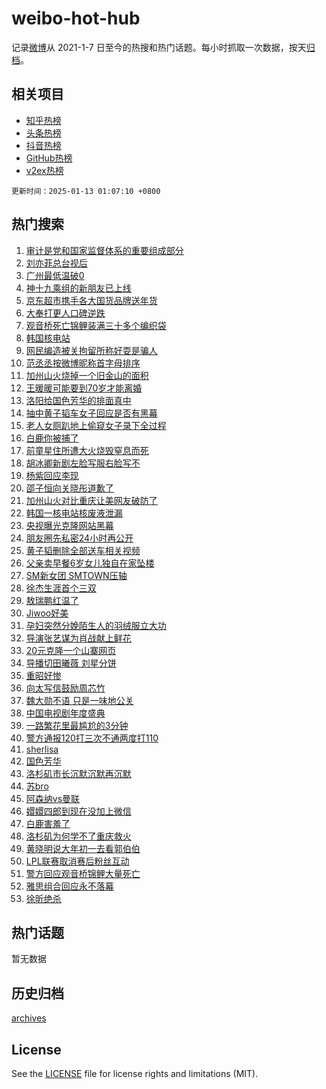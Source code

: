 # weibo-hot-hub

记录[微博](https://www.weibo.com)从 2021-1-7 日至今的热搜和热门话题。每小时抓取一次数据，按天[归档](archives)。

## 相关项目

- [知乎热榜](https://github.com/lonnyzhang423/zhihu-hot-hub)
- [头条热榜](https://github.com/lonnyzhang423/toutiao-hot-hub)
- [抖音热榜](https://github.com/lonnyzhang423/douyin-hot-hub)
- [GitHub热榜](https://github.com/lonnyzhang423/github-hot-hub)
- [v2ex热榜](https://github.com/lonnyzhang423/v2ex-hot-hub)


`更新时间：2025-01-13 01:07:10 +0800`

## 热门搜索

1. [审计是党和国家监督体系的重要组成部分](https://m.weibo.cn/search?containerid=100103type%3D1%26t%3D10%26q%3D%23%E5%AE%A1%E8%AE%A1%E6%98%AF%E5%85%9A%E5%92%8C%E5%9B%BD%E5%AE%B6%E7%9B%91%E7%9D%A3%E4%BD%93%E7%B3%BB%E7%9A%84%E9%87%8D%E8%A6%81%E7%BB%84%E6%88%90%E9%83%A8%E5%88%86%23&stream_entry_id=51&isnewpage=1&extparam=seat%3D1%26pos%3D0%26q%3D%2523%25E5%25AE%25A1%25E8%25AE%25A1%25E6%2598%25AF%25E5%2585%259A%25E5%2592%258C%25E5%259B%25BD%25E5%25AE%25B6%25E7%259B%2591%25E7%259D%25A3%25E4%25BD%2593%25E7%25B3%25BB%25E7%259A%2584%25E9%2587%258D%25E8%25A6%2581%25E7%25BB%2584%25E6%2588%2590%25E9%2583%25A8%25E5%2588%2586%2523%26stream_entry_id%3D51%26c_type%3D51%26dgr%3D0%26filter_type%3Drealtimehot%26cate%3D10103%26display_time%3D1736701629%26pre_seqid%3D1736701629420063679761)
1. [刘亦菲总台视后](https://m.weibo.cn/search?containerid=100103type%3D1%26t%3D10%26q%3D%23%E5%88%98%E4%BA%A6%E8%8F%B2%E6%80%BB%E5%8F%B0%E8%A7%86%E5%90%8E%23&stream_entry_id=31&isnewpage=1&extparam=seat%3D1%26filter_type%3Drealtimehot%26dgr%3D0%26c_type%3D31%26flag%3D2%26realpos%3D1%26pos%3D0%26band_rank%3D1%26stream_entry_id%3D31%26lcate%3D5001%26q%3D%2523%25E5%2588%2598%25E4%25BA%25A6%25E8%258F%25B2%25E6%2580%25BB%25E5%258F%25B0%25E8%25A7%2586%25E5%2590%258E%2523%26cate%3D5001%26display_time%3D1736701629%26pre_seqid%3D1736701629420063679761)
1. [广州最低温破0](https://m.weibo.cn/search?containerid=100103type%3D1%26t%3D10%26q%3D%23%E5%B9%BF%E5%B7%9E%E6%9C%80%E4%BD%8E%E6%B8%A9%E7%A0%B40%23&stream_entry_id=31&isnewpage=1&extparam=seat%3D1%26filter_type%3Drealtimehot%26dgr%3D0%26c_type%3D31%26flag%3D0%26realpos%3D2%26pos%3D1%26band_rank%3D2%26stream_entry_id%3D31%26lcate%3D5001%26q%3D%2523%25E5%25B9%25BF%25E5%25B7%259E%25E6%259C%2580%25E4%25BD%258E%25E6%25B8%25A9%25E7%25A0%25B40%2523%26cate%3D5001%26display_time%3D1736701629%26pre_seqid%3D1736701629420063679761)
1. [神十九乘组的新朋友已上线](https://m.weibo.cn/search?containerid=100103type%3D1%26t%3D10%26q%3D%23%E7%A5%9E%E5%8D%81%E4%B9%9D%E4%B9%98%E7%BB%84%E7%9A%84%E6%96%B0%E6%9C%8B%E5%8F%8B%E5%B7%B2%E4%B8%8A%E7%BA%BF%23&stream_entry_id=31&isnewpage=1&extparam=seat%3D1%26filter_type%3Drealtimehot%26dgr%3D0%26c_type%3D31%26flag%3D0%26realpos%3D3%26pos%3D2%26band_rank%3D3%26stream_entry_id%3D31%26lcate%3D5001%26q%3D%2523%25E7%25A5%259E%25E5%258D%2581%25E4%25B9%259D%25E4%25B9%2598%25E7%25BB%2584%25E7%259A%2584%25E6%2596%25B0%25E6%259C%258B%25E5%258F%258B%25E5%25B7%25B2%25E4%25B8%258A%25E7%25BA%25BF%2523%26cate%3D5001%26display_time%3D1736701629%26pre_seqid%3D1736701629420063679761)
1. [京东超市携手各大国货品牌送年货](https://m.weibo.cn/search?containerid=100103type%3D1%26t%3D10%26q%3D%23%E4%BA%AC%E4%B8%9C%E8%B6%85%E5%B8%82%E6%90%BA%E6%89%8B%E5%90%84%E5%A4%A7%E5%9B%BD%E8%B4%A7%E5%93%81%E7%89%8C%E9%80%81%E5%B9%B4%E8%B4%A7%23&stream_entry_id=31&isnewpage=1&extparam=seat%3D1%26filter_type%3Drealtimehot%26dgr%3D0%26c_type%3D31%26adid%3D272553%26cate%3D5001%26pos%3D3%26band_rank%3D4%26stream_entry_id%3D31%26q%3D%2523%25E4%25BA%25AC%25E4%25B8%259C%25E8%25B6%2585%25E5%25B8%2582%25E6%2590%25BA%25E6%2589%258B%25E5%2590%2584%25E5%25A4%25A7%25E5%259B%25BD%25E8%25B4%25A7%25E5%2593%2581%25E7%2589%258C%25E9%2580%2581%25E5%25B9%25B4%25E8%25B4%25A7%2523%26lcate%3D5001%26topic_ad%3D1%26is_ad_pos%3D1%26display_time%3D1736701629%26pre_seqid%3D1736701629420063679761)
1. [大奉打更人口碑逆跌](https://m.weibo.cn/search?containerid=100103type%3D1%26t%3D10%26q%3D%E5%A4%A7%E5%A5%89%E6%89%93%E6%9B%B4%E4%BA%BA%E5%8F%A3%E7%A2%91%E9%80%86%E8%B7%8C&stream_entry_id=31&isnewpage=1&extparam=seat%3D1%26filter_type%3Drealtimehot%26dgr%3D0%26c_type%3D31%26flag%3D2%26realpos%3D4%26pos%3D4%26band_rank%3D4%26stream_entry_id%3D31%26lcate%3D5001%26q%3D%25E5%25A4%25A7%25E5%25A5%2589%25E6%2589%2593%25E6%259B%25B4%25E4%25BA%25BA%25E5%258F%25A3%25E7%25A2%2591%25E9%2580%2586%25E8%25B7%258C%26cate%3D5001%26display_time%3D1736701629%26pre_seqid%3D1736701629420063679761)
1. [观音桥死亡锦鲤装满三十多个编织袋](https://m.weibo.cn/search?containerid=100103type%3D1%26t%3D10%26q%3D%23%E8%A7%82%E9%9F%B3%E6%A1%A5%E6%AD%BB%E4%BA%A1%E9%94%A6%E9%B2%A4%E8%A3%85%E6%BB%A1%E4%B8%89%E5%8D%81%E5%A4%9A%E4%B8%AA%E7%BC%96%E7%BB%87%E8%A2%8B%23&stream_entry_id=31&isnewpage=1&extparam=seat%3D1%26filter_type%3Drealtimehot%26dgr%3D0%26c_type%3D31%26flag%3D0%26realpos%3D5%26pos%3D5%26band_rank%3D5%26stream_entry_id%3D31%26lcate%3D5001%26q%3D%2523%25E8%25A7%2582%25E9%259F%25B3%25E6%25A1%25A5%25E6%25AD%25BB%25E4%25BA%25A1%25E9%2594%25A6%25E9%25B2%25A4%25E8%25A3%2585%25E6%25BB%25A1%25E4%25B8%2589%25E5%258D%2581%25E5%25A4%259A%25E4%25B8%25AA%25E7%25BC%2596%25E7%25BB%2587%25E8%25A2%258B%2523%26cate%3D5001%26display_time%3D1736701629%26pre_seqid%3D1736701629420063679761)
1. [韩国核电站](https://m.weibo.cn/search?containerid=100103type%3D1%26t%3D10%26q%3D%E9%9F%A9%E5%9B%BD%E6%A0%B8%E7%94%B5%E7%AB%99&stream_entry_id=31&isnewpage=1&extparam=seat%3D1%26filter_type%3Drealtimehot%26dgr%3D0%26c_type%3D31%26flag%3D2%26realpos%3D6%26pos%3D6%26band_rank%3D6%26stream_entry_id%3D31%26lcate%3D5001%26q%3D%25E9%259F%25A9%25E5%259B%25BD%25E6%25A0%25B8%25E7%2594%25B5%25E7%25AB%2599%26cate%3D5001%26display_time%3D1736701629%26pre_seqid%3D1736701629420063679761)
1. [网民编造被关拘留所称好耍是骗人](https://m.weibo.cn/search?containerid=100103type%3D1%26t%3D10%26q%3D%23%E7%BD%91%E6%B0%91%E7%BC%96%E9%80%A0%E8%A2%AB%E5%85%B3%E6%8B%98%E7%95%99%E6%89%80%E7%A7%B0%E5%A5%BD%E8%80%8D%E6%98%AF%E9%AA%97%E4%BA%BA%23&stream_entry_id=31&isnewpage=1&extparam=seat%3D1%26filter_type%3Drealtimehot%26dgr%3D0%26c_type%3D31%26adid%3D272420%26cate%3D5001%26pos%3D7%26band_rank%3D7%26stream_entry_id%3D31%26is_ad_pos%3D1%26q%3D%2523%25E7%25BD%2591%25E6%25B0%2591%25E7%25BC%2596%25E9%2580%25A0%25E8%25A2%25AB%25E5%2585%25B3%25E6%258B%2598%25E7%2595%2599%25E6%2589%2580%25E7%25A7%25B0%25E5%25A5%25BD%25E8%2580%258D%25E6%2598%25AF%25E9%25AA%2597%25E4%25BA%25BA%2523%26lcate%3D5001%26display_time%3D1736701629%26pre_seqid%3D1736701629420063679761)
1. [范丞丞按微博昵称首字母排序](https://m.weibo.cn/search?containerid=100103type%3D1%26t%3D10%26q%3D%23%E8%8C%83%E4%B8%9E%E4%B8%9E%E6%8C%89%E5%BE%AE%E5%8D%9A%E6%98%B5%E7%A7%B0%E9%A6%96%E5%AD%97%E6%AF%8D%E6%8E%92%E5%BA%8F%23&stream_entry_id=31&isnewpage=1&extparam=seat%3D1%26filter_type%3Drealtimehot%26dgr%3D0%26c_type%3D31%26flag%3D2%26realpos%3D7%26pos%3D8%26band_rank%3D7%26stream_entry_id%3D31%26lcate%3D5001%26q%3D%2523%25E8%258C%2583%25E4%25B8%259E%25E4%25B8%259E%25E6%258C%2589%25E5%25BE%25AE%25E5%258D%259A%25E6%2598%25B5%25E7%25A7%25B0%25E9%25A6%2596%25E5%25AD%2597%25E6%25AF%258D%25E6%258E%2592%25E5%25BA%258F%2523%26cate%3D5001%26display_time%3D1736701629%26pre_seqid%3D1736701629420063679761)
1. [加州山火烧掉一个旧金山的面积](https://m.weibo.cn/search?containerid=100103type%3D1%26t%3D10%26q%3D%23%E5%8A%A0%E5%B7%9E%E5%B1%B1%E7%81%AB%E7%83%A7%E6%8E%89%E4%B8%80%E4%B8%AA%E6%97%A7%E9%87%91%E5%B1%B1%E7%9A%84%E9%9D%A2%E7%A7%AF%23&stream_entry_id=31&isnewpage=1&extparam=seat%3D1%26filter_type%3Drealtimehot%26dgr%3D0%26c_type%3D31%26flag%3D0%26realpos%3D8%26pos%3D9%26band_rank%3D8%26stream_entry_id%3D31%26lcate%3D5001%26q%3D%2523%25E5%258A%25A0%25E5%25B7%259E%25E5%25B1%25B1%25E7%2581%25AB%25E7%2583%25A7%25E6%258E%2589%25E4%25B8%2580%25E4%25B8%25AA%25E6%2597%25A7%25E9%2587%2591%25E5%25B1%25B1%25E7%259A%2584%25E9%259D%25A2%25E7%25A7%25AF%2523%26cate%3D5001%26display_time%3D1736701629%26pre_seqid%3D1736701629420063679761)
1. [王暖暖可能要到70岁才能离婚](https://m.weibo.cn/search?containerid=100103type%3D1%26t%3D10%26q%3D%23%E7%8E%8B%E6%9A%96%E6%9A%96%E5%8F%AF%E8%83%BD%E8%A6%81%E5%88%B070%E5%B2%81%E6%89%8D%E8%83%BD%E7%A6%BB%E5%A9%9A%23&stream_entry_id=31&isnewpage=1&extparam=seat%3D1%26filter_type%3Drealtimehot%26dgr%3D0%26c_type%3D31%26flag%3D0%26realpos%3D9%26pos%3D10%26band_rank%3D9%26stream_entry_id%3D31%26lcate%3D5001%26q%3D%2523%25E7%258E%258B%25E6%259A%2596%25E6%259A%2596%25E5%258F%25AF%25E8%2583%25BD%25E8%25A6%2581%25E5%2588%25B070%25E5%25B2%2581%25E6%2589%258D%25E8%2583%25BD%25E7%25A6%25BB%25E5%25A9%259A%2523%26cate%3D5001%26display_time%3D1736701629%26pre_seqid%3D1736701629420063679761)
1. [洛阳给国色芳华的排面真中](https://m.weibo.cn/search?containerid=100103type%3D1%26t%3D10%26q%3D%23%E6%B4%9B%E9%98%B3%E7%BB%99%E5%9B%BD%E8%89%B2%E8%8A%B3%E5%8D%8E%E7%9A%84%E6%8E%92%E9%9D%A2%E7%9C%9F%E4%B8%AD%23&stream_entry_id=31&isnewpage=1&extparam=seat%3D1%26filter_type%3Drealtimehot%26dgr%3D0%26c_type%3D31%26flag%3D1%26realpos%3D10%26pos%3D11%26band_rank%3D10%26stream_entry_id%3D31%26lcate%3D5001%26q%3D%2523%25E6%25B4%259B%25E9%2598%25B3%25E7%25BB%2599%25E5%259B%25BD%25E8%2589%25B2%25E8%258A%25B3%25E5%258D%258E%25E7%259A%2584%25E6%258E%2592%25E9%259D%25A2%25E7%259C%259F%25E4%25B8%25AD%2523%26cate%3D5001%26display_time%3D1736701629%26pre_seqid%3D1736701629420063679761)
1. [抽中黄子韬车女子回应是否有黑幕](https://m.weibo.cn/search?containerid=100103type%3D1%26t%3D10%26q%3D%23%E6%8A%BD%E4%B8%AD%E9%BB%84%E5%AD%90%E9%9F%AC%E8%BD%A6%E5%A5%B3%E5%AD%90%E5%9B%9E%E5%BA%94%E6%98%AF%E5%90%A6%E6%9C%89%E9%BB%91%E5%B9%95%23&stream_entry_id=31&isnewpage=1&extparam=seat%3D1%26filter_type%3Drealtimehot%26dgr%3D0%26c_type%3D31%26flag%3D2%26realpos%3D11%26pos%3D12%26band_rank%3D11%26stream_entry_id%3D31%26lcate%3D5001%26q%3D%2523%25E6%258A%25BD%25E4%25B8%25AD%25E9%25BB%2584%25E5%25AD%2590%25E9%259F%25AC%25E8%25BD%25A6%25E5%25A5%25B3%25E5%25AD%2590%25E5%259B%259E%25E5%25BA%2594%25E6%2598%25AF%25E5%2590%25A6%25E6%259C%2589%25E9%25BB%2591%25E5%25B9%2595%2523%26cate%3D5001%26display_time%3D1736701629%26pre_seqid%3D1736701629420063679761)
1. [老人女厕趴地上偷窥女子录下全过程](https://m.weibo.cn/search?containerid=100103type%3D1%26t%3D10%26q%3D%23%E8%80%81%E4%BA%BA%E5%A5%B3%E5%8E%95%E8%B6%B4%E5%9C%B0%E4%B8%8A%E5%81%B7%E7%AA%A5%E5%A5%B3%E5%AD%90%E5%BD%95%E4%B8%8B%E5%85%A8%E8%BF%87%E7%A8%8B%23&stream_entry_id=31&isnewpage=1&extparam=seat%3D1%26filter_type%3Drealtimehot%26dgr%3D0%26c_type%3D31%26flag%3D0%26realpos%3D12%26pos%3D13%26band_rank%3D12%26stream_entry_id%3D31%26lcate%3D5001%26q%3D%2523%25E8%2580%2581%25E4%25BA%25BA%25E5%25A5%25B3%25E5%258E%2595%25E8%25B6%25B4%25E5%259C%25B0%25E4%25B8%258A%25E5%2581%25B7%25E7%25AA%25A5%25E5%25A5%25B3%25E5%25AD%2590%25E5%25BD%2595%25E4%25B8%258B%25E5%2585%25A8%25E8%25BF%2587%25E7%25A8%258B%2523%26cate%3D5001%26display_time%3D1736701629%26pre_seqid%3D1736701629420063679761)
1. [白鹿你被捕了](https://m.weibo.cn/search?containerid=100103type%3D1%26t%3D10%26q%3D%23%E7%99%BD%E9%B9%BF%E4%BD%A0%E8%A2%AB%E6%8D%95%E4%BA%86%23&stream_entry_id=31&isnewpage=1&extparam=seat%3D1%26filter_type%3Drealtimehot%26dgr%3D0%26c_type%3D31%26flag%3D1%26realpos%3D13%26pos%3D14%26band_rank%3D13%26stream_entry_id%3D31%26lcate%3D5001%26q%3D%2523%25E7%2599%25BD%25E9%25B9%25BF%25E4%25BD%25A0%25E8%25A2%25AB%25E6%258D%2595%25E4%25BA%2586%2523%26cate%3D5001%26display_time%3D1736701629%26pre_seqid%3D1736701629420063679761)
1. [前童星住所遭大火烧毁窒息而死](https://m.weibo.cn/search?containerid=100103type%3D1%26t%3D10%26q%3D%23%E5%89%8D%E7%AB%A5%E6%98%9F%E4%BD%8F%E6%89%80%E9%81%AD%E5%A4%A7%E7%81%AB%E7%83%A7%E6%AF%81%E7%AA%92%E6%81%AF%E8%80%8C%E6%AD%BB%23&stream_entry_id=31&isnewpage=1&extparam=seat%3D1%26filter_type%3Drealtimehot%26dgr%3D0%26c_type%3D31%26flag%3D0%26realpos%3D14%26pos%3D15%26band_rank%3D14%26stream_entry_id%3D31%26lcate%3D5001%26q%3D%2523%25E5%2589%258D%25E7%25AB%25A5%25E6%2598%259F%25E4%25BD%258F%25E6%2589%2580%25E9%2581%25AD%25E5%25A4%25A7%25E7%2581%25AB%25E7%2583%25A7%25E6%25AF%2581%25E7%25AA%2592%25E6%2581%25AF%25E8%2580%258C%25E6%25AD%25BB%2523%26cate%3D5001%26display_time%3D1736701629%26pre_seqid%3D1736701629420063679761)
1. [胡冰卿新剧左脸写服右脸写不](https://m.weibo.cn/search?containerid=100103type%3D1%26t%3D10%26q%3D%E8%83%A1%E5%86%B0%E5%8D%BF%E6%96%B0%E5%89%A7%E5%B7%A6%E8%84%B8%E5%86%99%E6%9C%8D%E5%8F%B3%E8%84%B8%E5%86%99%E4%B8%8D&stream_entry_id=31&isnewpage=1&extparam=seat%3D1%26filter_type%3Drealtimehot%26dgr%3D0%26c_type%3D31%26flag%3D1%26realpos%3D15%26pos%3D16%26band_rank%3D15%26stream_entry_id%3D31%26lcate%3D5001%26q%3D%25E8%2583%25A1%25E5%2586%25B0%25E5%258D%25BF%25E6%2596%25B0%25E5%2589%25A7%25E5%25B7%25A6%25E8%2584%25B8%25E5%2586%2599%25E6%259C%258D%25E5%258F%25B3%25E8%2584%25B8%25E5%2586%2599%25E4%25B8%258D%26cate%3D5001%26display_time%3D1736701629%26pre_seqid%3D1736701629420063679761)
1. [杨紫回应李现](https://m.weibo.cn/search?containerid=100103type%3D1%26t%3D10%26q%3D%23%E6%9D%A8%E7%B4%AB%E5%9B%9E%E5%BA%94%E6%9D%8E%E7%8E%B0%23&stream_entry_id=31&isnewpage=1&extparam=seat%3D1%26filter_type%3Drealtimehot%26dgr%3D0%26c_type%3D31%26flag%3D0%26realpos%3D16%26pos%3D17%26band_rank%3D16%26stream_entry_id%3D31%26lcate%3D5001%26q%3D%2523%25E6%259D%25A8%25E7%25B4%25AB%25E5%259B%259E%25E5%25BA%2594%25E6%259D%258E%25E7%258E%25B0%2523%26cate%3D5001%26display_time%3D1736701629%26pre_seqid%3D1736701629420063679761)
1. [邵子恒向关晓彤道歉了](https://m.weibo.cn/search?containerid=100103type%3D1%26t%3D10%26q%3D%23%E9%82%B5%E5%AD%90%E6%81%92%E5%90%91%E5%85%B3%E6%99%93%E5%BD%A4%E9%81%93%E6%AD%89%E4%BA%86%23&stream_entry_id=31&isnewpage=1&extparam=seat%3D1%26filter_type%3Drealtimehot%26dgr%3D0%26c_type%3D31%26flag%3D2%26realpos%3D17%26pos%3D18%26band_rank%3D17%26stream_entry_id%3D31%26lcate%3D5001%26q%3D%2523%25E9%2582%25B5%25E5%25AD%2590%25E6%2581%2592%25E5%2590%2591%25E5%2585%25B3%25E6%2599%2593%25E5%25BD%25A4%25E9%2581%2593%25E6%25AD%2589%25E4%25BA%2586%2523%26cate%3D5001%26display_time%3D1736701629%26pre_seqid%3D1736701629420063679761)
1. [加州山火对比重庆让美网友破防了](https://m.weibo.cn/search?containerid=100103type%3D1%26t%3D10%26q%3D%23%E5%8A%A0%E5%B7%9E%E5%B1%B1%E7%81%AB%E5%AF%B9%E6%AF%94%E9%87%8D%E5%BA%86%E8%AE%A9%E7%BE%8E%E7%BD%91%E5%8F%8B%E7%A0%B4%E9%98%B2%E4%BA%86%23&stream_entry_id=31&isnewpage=1&extparam=seat%3D1%26filter_type%3Drealtimehot%26dgr%3D0%26c_type%3D31%26flag%3D0%26realpos%3D18%26pos%3D19%26band_rank%3D18%26stream_entry_id%3D31%26lcate%3D5001%26q%3D%2523%25E5%258A%25A0%25E5%25B7%259E%25E5%25B1%25B1%25E7%2581%25AB%25E5%25AF%25B9%25E6%25AF%2594%25E9%2587%258D%25E5%25BA%2586%25E8%25AE%25A9%25E7%25BE%258E%25E7%25BD%2591%25E5%258F%258B%25E7%25A0%25B4%25E9%2598%25B2%25E4%25BA%2586%2523%26cate%3D5001%26display_time%3D1736701629%26pre_seqid%3D1736701629420063679761)
1. [韩国一核电站核废液泄漏](https://m.weibo.cn/search?containerid=100103type%3D1%26t%3D10%26q%3D%23%E9%9F%A9%E5%9B%BD%E4%B8%80%E6%A0%B8%E7%94%B5%E7%AB%99%E6%A0%B8%E5%BA%9F%E6%B6%B2%E6%B3%84%E6%BC%8F%23&stream_entry_id=31&isnewpage=1&extparam=seat%3D1%26filter_type%3Drealtimehot%26dgr%3D0%26c_type%3D31%26flag%3D0%26realpos%3D19%26pos%3D20%26band_rank%3D19%26stream_entry_id%3D31%26lcate%3D5001%26q%3D%2523%25E9%259F%25A9%25E5%259B%25BD%25E4%25B8%2580%25E6%25A0%25B8%25E7%2594%25B5%25E7%25AB%2599%25E6%25A0%25B8%25E5%25BA%259F%25E6%25B6%25B2%25E6%25B3%2584%25E6%25BC%258F%2523%26cate%3D5001%26display_time%3D1736701629%26pre_seqid%3D1736701629420063679761)
1. [央视曝光克隆网站黑幕](https://m.weibo.cn/search?containerid=100103type%3D1%26t%3D10%26q%3D%23%E5%A4%AE%E8%A7%86%E6%9B%9D%E5%85%89%E5%85%8B%E9%9A%86%E7%BD%91%E7%AB%99%E9%BB%91%E5%B9%95%23&stream_entry_id=31&isnewpage=1&extparam=seat%3D1%26filter_type%3Drealtimehot%26dgr%3D0%26c_type%3D31%26flag%3D0%26realpos%3D20%26pos%3D21%26band_rank%3D20%26stream_entry_id%3D31%26lcate%3D5001%26q%3D%2523%25E5%25A4%25AE%25E8%25A7%2586%25E6%259B%259D%25E5%2585%2589%25E5%2585%258B%25E9%259A%2586%25E7%25BD%2591%25E7%25AB%2599%25E9%25BB%2591%25E5%25B9%2595%2523%26cate%3D5001%26display_time%3D1736701629%26pre_seqid%3D1736701629420063679761)
1. [朋友圈先私密24小时再公开](https://m.weibo.cn/search?containerid=100103type%3D1%26t%3D10%26q%3D%23%E6%9C%8B%E5%8F%8B%E5%9C%88%E5%85%88%E7%A7%81%E5%AF%8624%E5%B0%8F%E6%97%B6%E5%86%8D%E5%85%AC%E5%BC%80%23&stream_entry_id=31&isnewpage=1&extparam=seat%3D1%26filter_type%3Drealtimehot%26dgr%3D0%26c_type%3D31%26flag%3D0%26realpos%3D21%26pos%3D22%26band_rank%3D21%26stream_entry_id%3D31%26lcate%3D5001%26q%3D%2523%25E6%259C%258B%25E5%258F%258B%25E5%259C%2588%25E5%2585%2588%25E7%25A7%2581%25E5%25AF%258624%25E5%25B0%258F%25E6%2597%25B6%25E5%2586%258D%25E5%2585%25AC%25E5%25BC%2580%2523%26cate%3D5001%26display_time%3D1736701629%26pre_seqid%3D1736701629420063679761)
1. [黄子韬删除全部送车相关视频](https://m.weibo.cn/search?containerid=100103type%3D1%26t%3D10%26q%3D%23%E9%BB%84%E5%AD%90%E9%9F%AC%E5%88%A0%E9%99%A4%E5%85%A8%E9%83%A8%E9%80%81%E8%BD%A6%E7%9B%B8%E5%85%B3%E8%A7%86%E9%A2%91%23&stream_entry_id=31&isnewpage=1&extparam=seat%3D1%26filter_type%3Drealtimehot%26dgr%3D0%26c_type%3D31%26flag%3D0%26realpos%3D22%26pos%3D23%26band_rank%3D22%26stream_entry_id%3D31%26lcate%3D5001%26q%3D%2523%25E9%25BB%2584%25E5%25AD%2590%25E9%259F%25AC%25E5%2588%25A0%25E9%2599%25A4%25E5%2585%25A8%25E9%2583%25A8%25E9%2580%2581%25E8%25BD%25A6%25E7%259B%25B8%25E5%2585%25B3%25E8%25A7%2586%25E9%25A2%2591%2523%26cate%3D5001%26display_time%3D1736701629%26pre_seqid%3D1736701629420063679761)
1. [父亲卖早餐6岁女儿独自在家坠楼](https://m.weibo.cn/search?containerid=100103type%3D1%26t%3D10%26q%3D%23%E7%88%B6%E4%BA%B2%E5%8D%96%E6%97%A9%E9%A4%906%E5%B2%81%E5%A5%B3%E5%84%BF%E7%8B%AC%E8%87%AA%E5%9C%A8%E5%AE%B6%E5%9D%A0%E6%A5%BC%23&stream_entry_id=31&isnewpage=1&extparam=seat%3D1%26filter_type%3Drealtimehot%26dgr%3D0%26c_type%3D31%26flag%3D0%26realpos%3D23%26pos%3D24%26band_rank%3D23%26stream_entry_id%3D31%26lcate%3D5001%26q%3D%2523%25E7%2588%25B6%25E4%25BA%25B2%25E5%258D%2596%25E6%2597%25A9%25E9%25A4%25906%25E5%25B2%2581%25E5%25A5%25B3%25E5%2584%25BF%25E7%258B%25AC%25E8%2587%25AA%25E5%259C%25A8%25E5%25AE%25B6%25E5%259D%25A0%25E6%25A5%25BC%2523%26cate%3D5001%26display_time%3D1736701629%26pre_seqid%3D1736701629420063679761)
1. [SM新女团 SMTOWN压轴](https://m.weibo.cn/search?containerid=100103type%3D1%26t%3D10%26q%3DSM%E6%96%B0%E5%A5%B3%E5%9B%A2+SMTOWN%E5%8E%8B%E8%BD%B4&stream_entry_id=31&isnewpage=1&extparam=seat%3D1%26filter_type%3Drealtimehot%26dgr%3D0%26c_type%3D31%26flag%3D0%26realpos%3D24%26pos%3D25%26band_rank%3D24%26stream_entry_id%3D31%26lcate%3D5001%26q%3DSM%25E6%2596%25B0%25E5%25A5%25B3%25E5%259B%25A2%2520SMTOWN%25E5%258E%258B%25E8%25BD%25B4%26cate%3D5001%26display_time%3D1736701629%26pre_seqid%3D1736701629420063679761)
1. [徐杰生涯首个三双](https://m.weibo.cn/search?containerid=100103type%3D1%26t%3D10%26q%3D%E5%BE%90%E6%9D%B0%E7%94%9F%E6%B6%AF%E9%A6%96%E4%B8%AA%E4%B8%89%E5%8F%8C&stream_entry_id=31&isnewpage=1&extparam=seat%3D1%26filter_type%3Drealtimehot%26dgr%3D0%26c_type%3D31%26flag%3D1%26realpos%3D25%26pos%3D26%26band_rank%3D25%26stream_entry_id%3D31%26lcate%3D5001%26q%3D%25E5%25BE%2590%25E6%259D%25B0%25E7%2594%259F%25E6%25B6%25AF%25E9%25A6%2596%25E4%25B8%25AA%25E4%25B8%2589%25E5%258F%258C%26cate%3D5001%26display_time%3D1736701629%26pre_seqid%3D1736701629420063679761)
1. [敖瑞鹏红温了](https://m.weibo.cn/search?containerid=100103type%3D1%26t%3D10%26q%3D%E6%95%96%E7%91%9E%E9%B9%8F%E7%BA%A2%E6%B8%A9%E4%BA%86&stream_entry_id=31&isnewpage=1&extparam=seat%3D1%26filter_type%3Drealtimehot%26dgr%3D0%26c_type%3D31%26flag%3D0%26realpos%3D26%26pos%3D27%26band_rank%3D26%26stream_entry_id%3D31%26lcate%3D5001%26q%3D%25E6%2595%2596%25E7%2591%259E%25E9%25B9%258F%25E7%25BA%25A2%25E6%25B8%25A9%25E4%25BA%2586%26cate%3D5001%26display_time%3D1736701629%26pre_seqid%3D1736701629420063679761)
1. [Jiwoo好美](https://m.weibo.cn/search?containerid=100103type%3D1%26t%3D10%26q%3D%23Jiwoo%E5%A5%BD%E7%BE%8E%23&stream_entry_id=31&isnewpage=1&extparam=seat%3D1%26filter_type%3Drealtimehot%26dgr%3D0%26c_type%3D31%26flag%3D0%26realpos%3D27%26pos%3D28%26band_rank%3D27%26stream_entry_id%3D31%26lcate%3D5001%26q%3D%2523Jiwoo%25E5%25A5%25BD%25E7%25BE%258E%2523%26cate%3D5001%26display_time%3D1736701629%26pre_seqid%3D1736701629420063679761)
1. [孕妇突然分娩陌生人的羽绒服立大功](https://m.weibo.cn/search?containerid=100103type%3D1%26t%3D10%26q%3D%23%E5%AD%95%E5%A6%87%E7%AA%81%E7%84%B6%E5%88%86%E5%A8%A9%E9%99%8C%E7%94%9F%E4%BA%BA%E7%9A%84%E7%BE%BD%E7%BB%92%E6%9C%8D%E7%AB%8B%E5%A4%A7%E5%8A%9F%23&stream_entry_id=31&isnewpage=1&extparam=seat%3D1%26filter_type%3Drealtimehot%26dgr%3D0%26c_type%3D31%26flag%3D32768%26realpos%3D28%26pos%3D29%26band_rank%3D28%26stream_entry_id%3D31%26lcate%3D5001%26q%3D%2523%25E5%25AD%2595%25E5%25A6%2587%25E7%25AA%2581%25E7%2584%25B6%25E5%2588%2586%25E5%25A8%25A9%25E9%2599%258C%25E7%2594%259F%25E4%25BA%25BA%25E7%259A%2584%25E7%25BE%25BD%25E7%25BB%2592%25E6%259C%258D%25E7%25AB%258B%25E5%25A4%25A7%25E5%258A%259F%2523%26cate%3D5001%26display_time%3D1736701629%26pre_seqid%3D1736701629420063679761)
1. [导演张艺谋为肖战献上鲜花](https://m.weibo.cn/search?containerid=100103type%3D1%26t%3D10%26q%3D%E5%AF%BC%E6%BC%94%E5%BC%A0%E8%89%BA%E8%B0%8B%E4%B8%BA%E8%82%96%E6%88%98%E7%8C%AE%E4%B8%8A%E9%B2%9C%E8%8A%B1&stream_entry_id=31&isnewpage=1&extparam=seat%3D1%26filter_type%3Drealtimehot%26dgr%3D0%26c_type%3D31%26flag%3D0%26realpos%3D29%26pos%3D30%26band_rank%3D29%26stream_entry_id%3D31%26lcate%3D5001%26q%3D%25E5%25AF%25BC%25E6%25BC%2594%25E5%25BC%25A0%25E8%2589%25BA%25E8%25B0%258B%25E4%25B8%25BA%25E8%2582%2596%25E6%2588%2598%25E7%258C%25AE%25E4%25B8%258A%25E9%25B2%259C%25E8%258A%25B1%26cate%3D5001%26display_time%3D1736701629%26pre_seqid%3D1736701629420063679761)
1. [20元克隆一个山寨网页](https://m.weibo.cn/search?containerid=100103type%3D1%26t%3D10%26q%3D%2320%E5%85%83%E5%85%8B%E9%9A%86%E4%B8%80%E4%B8%AA%E5%B1%B1%E5%AF%A8%E7%BD%91%E9%A1%B5%23&stream_entry_id=31&isnewpage=1&extparam=seat%3D1%26filter_type%3Drealtimehot%26dgr%3D0%26c_type%3D31%26flag%3D1%26realpos%3D30%26pos%3D31%26band_rank%3D30%26stream_entry_id%3D31%26lcate%3D5001%26q%3D%252320%25E5%2585%2583%25E5%2585%258B%25E9%259A%2586%25E4%25B8%2580%25E4%25B8%25AA%25E5%25B1%25B1%25E5%25AF%25A8%25E7%25BD%2591%25E9%25A1%25B5%2523%26cate%3D5001%26display_time%3D1736701629%26pre_seqid%3D1736701629420063679761)
1. [导播切田曦薇 刘星分饼](https://m.weibo.cn/search?containerid=100103type%3D1%26t%3D10%26q%3D%E5%AF%BC%E6%92%AD%E5%88%87%E7%94%B0%E6%9B%A6%E8%96%87+%E5%88%98%E6%98%9F%E5%88%86%E9%A5%BC&stream_entry_id=31&isnewpage=1&extparam=seat%3D1%26filter_type%3Drealtimehot%26dgr%3D0%26c_type%3D31%26flag%3D0%26realpos%3D31%26pos%3D32%26band_rank%3D31%26stream_entry_id%3D31%26lcate%3D5001%26q%3D%25E5%25AF%25BC%25E6%2592%25AD%25E5%2588%2587%25E7%2594%25B0%25E6%259B%25A6%25E8%2596%2587%2520%25E5%2588%2598%25E6%2598%259F%25E5%2588%2586%25E9%25A5%25BC%26cate%3D5001%26display_time%3D1736701629%26pre_seqid%3D1736701629420063679761)
1. [重昭好惨](https://m.weibo.cn/search?containerid=100103type%3D1%26t%3D10%26q%3D%23%E9%87%8D%E6%98%AD%E5%A5%BD%E6%83%A8%23&stream_entry_id=31&isnewpage=1&extparam=seat%3D1%26filter_type%3Drealtimehot%26dgr%3D0%26c_type%3D31%26flag%3D1%26realpos%3D32%26pos%3D33%26band_rank%3D32%26stream_entry_id%3D31%26lcate%3D5001%26q%3D%2523%25E9%2587%258D%25E6%2598%25AD%25E5%25A5%25BD%25E6%2583%25A8%2523%26cate%3D5001%26display_time%3D1736701629%26pre_seqid%3D1736701629420063679761)
1. [向太写信鼓励周芯竹](https://m.weibo.cn/search?containerid=100103type%3D1%26t%3D10%26q%3D%E5%90%91%E5%A4%AA%E5%86%99%E4%BF%A1%E9%BC%93%E5%8A%B1%E5%91%A8%E8%8A%AF%E7%AB%B9&stream_entry_id=31&isnewpage=1&extparam=seat%3D1%26filter_type%3Drealtimehot%26dgr%3D0%26c_type%3D31%26flag%3D0%26realpos%3D33%26pos%3D34%26band_rank%3D33%26stream_entry_id%3D31%26lcate%3D5001%26q%3D%25E5%2590%2591%25E5%25A4%25AA%25E5%2586%2599%25E4%25BF%25A1%25E9%25BC%2593%25E5%258A%25B1%25E5%2591%25A8%25E8%258A%25AF%25E7%25AB%25B9%26cate%3D5001%26display_time%3D1736701629%26pre_seqid%3D1736701629420063679761)
1. [魏大勋不语 只是一味地公关](https://m.weibo.cn/search?containerid=100103type%3D1%26t%3D10%26q%3D%E9%AD%8F%E5%A4%A7%E5%8B%8B%E4%B8%8D%E8%AF%AD+%E5%8F%AA%E6%98%AF%E4%B8%80%E5%91%B3%E5%9C%B0%E5%85%AC%E5%85%B3&stream_entry_id=31&isnewpage=1&extparam=seat%3D1%26filter_type%3Drealtimehot%26dgr%3D0%26c_type%3D31%26flag%3D0%26realpos%3D34%26pos%3D35%26band_rank%3D34%26stream_entry_id%3D31%26lcate%3D5001%26q%3D%25E9%25AD%258F%25E5%25A4%25A7%25E5%258B%258B%25E4%25B8%258D%25E8%25AF%25AD%2520%25E5%258F%25AA%25E6%2598%25AF%25E4%25B8%2580%25E5%2591%25B3%25E5%259C%25B0%25E5%2585%25AC%25E5%2585%25B3%26cate%3D5001%26display_time%3D1736701629%26pre_seqid%3D1736701629420063679761)
1. [中国电视剧年度盛典](https://m.weibo.cn/search?containerid=100103type%3D1%26t%3D10%26q%3D%23%E4%B8%AD%E5%9B%BD%E7%94%B5%E8%A7%86%E5%89%A7%E5%B9%B4%E5%BA%A6%E7%9B%9B%E5%85%B8%23&stream_entry_id=31&isnewpage=1&extparam=seat%3D1%26filter_type%3Drealtimehot%26dgr%3D0%26c_type%3D31%26flag%3D0%26realpos%3D35%26pos%3D36%26band_rank%3D35%26stream_entry_id%3D31%26lcate%3D5001%26q%3D%2523%25E4%25B8%25AD%25E5%259B%25BD%25E7%2594%25B5%25E8%25A7%2586%25E5%2589%25A7%25E5%25B9%25B4%25E5%25BA%25A6%25E7%259B%259B%25E5%2585%25B8%2523%26cate%3D5001%26display_time%3D1736701629%26pre_seqid%3D1736701629420063679761)
1. [一路繁花里最尴尬的3分钟](https://m.weibo.cn/search?containerid=100103type%3D1%26t%3D10%26q%3D%E4%B8%80%E8%B7%AF%E7%B9%81%E8%8A%B1%E9%87%8C%E6%9C%80%E5%B0%B4%E5%B0%AC%E7%9A%843%E5%88%86%E9%92%9F&stream_entry_id=31&isnewpage=1&extparam=seat%3D1%26filter_type%3Drealtimehot%26dgr%3D0%26c_type%3D31%26flag%3D0%26realpos%3D36%26pos%3D37%26band_rank%3D36%26stream_entry_id%3D31%26lcate%3D5001%26q%3D%25E4%25B8%2580%25E8%25B7%25AF%25E7%25B9%2581%25E8%258A%25B1%25E9%2587%258C%25E6%259C%2580%25E5%25B0%25B4%25E5%25B0%25AC%25E7%259A%25843%25E5%2588%2586%25E9%2592%259F%26cate%3D5001%26display_time%3D1736701629%26pre_seqid%3D1736701629420063679761)
1. [警方通报120打三次不通两度打110](https://m.weibo.cn/search?containerid=100103type%3D1%26t%3D10%26q%3D%23%E8%AD%A6%E6%96%B9%E9%80%9A%E6%8A%A5120%E6%89%93%E4%B8%89%E6%AC%A1%E4%B8%8D%E9%80%9A%E4%B8%A4%E5%BA%A6%E6%89%93110%23&stream_entry_id=31&isnewpage=1&extparam=seat%3D1%26filter_type%3Drealtimehot%26dgr%3D0%26c_type%3D31%26flag%3D0%26realpos%3D37%26pos%3D38%26band_rank%3D37%26stream_entry_id%3D31%26lcate%3D5001%26q%3D%2523%25E8%25AD%25A6%25E6%2596%25B9%25E9%2580%259A%25E6%258A%25A5120%25E6%2589%2593%25E4%25B8%2589%25E6%25AC%25A1%25E4%25B8%258D%25E9%2580%259A%25E4%25B8%25A4%25E5%25BA%25A6%25E6%2589%2593110%2523%26cate%3D5001%26display_time%3D1736701629%26pre_seqid%3D1736701629420063679761)
1. [sherlisa](https://m.weibo.cn/search?containerid=100103type%3D1%26t%3D10%26q%3Dsherlisa&stream_entry_id=31&isnewpage=1&extparam=seat%3D1%26filter_type%3Drealtimehot%26dgr%3D0%26c_type%3D31%26flag%3D1%26realpos%3D38%26pos%3D39%26band_rank%3D38%26stream_entry_id%3D31%26lcate%3D5001%26q%3Dsherlisa%26cate%3D5001%26display_time%3D1736701629%26pre_seqid%3D1736701629420063679761)
1. [国色芳华](https://m.weibo.cn/search?containerid=100103type%3D1%26t%3D10%26q%3D%E5%9B%BD%E8%89%B2%E8%8A%B3%E5%8D%8E&stream_entry_id=31&isnewpage=1&extparam=seat%3D1%26filter_type%3Drealtimehot%26dgr%3D0%26c_type%3D31%26flag%3D0%26realpos%3D39%26pos%3D40%26band_rank%3D39%26stream_entry_id%3D31%26lcate%3D5001%26q%3D%25E5%259B%25BD%25E8%2589%25B2%25E8%258A%25B3%25E5%258D%258E%26cate%3D5001%26display_time%3D1736701629%26pre_seqid%3D1736701629420063679761)
1. [洛杉矶市长沉默沉默再沉默](https://m.weibo.cn/search?containerid=100103type%3D1%26t%3D10%26q%3D%23%E6%B4%9B%E6%9D%89%E7%9F%B6%E5%B8%82%E9%95%BF%E6%B2%89%E9%BB%98%E6%B2%89%E9%BB%98%E5%86%8D%E6%B2%89%E9%BB%98%23&stream_entry_id=31&isnewpage=1&extparam=seat%3D1%26filter_type%3Drealtimehot%26dgr%3D0%26c_type%3D31%26flag%3D0%26realpos%3D40%26pos%3D41%26band_rank%3D40%26stream_entry_id%3D31%26lcate%3D5001%26q%3D%2523%25E6%25B4%259B%25E6%259D%2589%25E7%259F%25B6%25E5%25B8%2582%25E9%2595%25BF%25E6%25B2%2589%25E9%25BB%2598%25E6%25B2%2589%25E9%25BB%2598%25E5%2586%258D%25E6%25B2%2589%25E9%25BB%2598%2523%26cate%3D5001%26display_time%3D1736701629%26pre_seqid%3D1736701629420063679761)
1. [苏bro](https://m.weibo.cn/search?containerid=100103type%3D1%26t%3D10%26q%3D%E8%8B%8Fbro&stream_entry_id=31&isnewpage=1&extparam=seat%3D1%26filter_type%3Drealtimehot%26dgr%3D0%26c_type%3D31%26flag%3D0%26realpos%3D41%26pos%3D42%26band_rank%3D41%26stream_entry_id%3D31%26lcate%3D5001%26q%3D%25E8%258B%258Fbro%26cate%3D5001%26display_time%3D1736701629%26pre_seqid%3D1736701629420063679761)
1. [阿森纳vs曼联](https://m.weibo.cn/search?containerid=100103type%3D1%26t%3D10%26q%3D%23%E9%98%BF%E6%A3%AE%E7%BA%B3vs%E6%9B%BC%E8%81%94%23&stream_entry_id=31&isnewpage=1&extparam=seat%3D1%26filter_type%3Drealtimehot%26dgr%3D0%26c_type%3D31%26flag%3D1%26realpos%3D42%26pos%3D43%26band_rank%3D42%26stream_entry_id%3D31%26lcate%3D5001%26q%3D%2523%25E9%2598%25BF%25E6%25A3%25AE%25E7%25BA%25B3vs%25E6%259B%25BC%25E8%2581%2594%2523%26cate%3D5001%26display_time%3D1736701629%26pre_seqid%3D1736701629420063679761)
1. [嬛嬛四郎到现在没加上微信](https://m.weibo.cn/search?containerid=100103type%3D1%26t%3D10%26q%3D%E5%AC%9B%E5%AC%9B%E5%9B%9B%E9%83%8E%E5%88%B0%E7%8E%B0%E5%9C%A8%E6%B2%A1%E5%8A%A0%E4%B8%8A%E5%BE%AE%E4%BF%A1&stream_entry_id=31&isnewpage=1&extparam=seat%3D1%26filter_type%3Drealtimehot%26dgr%3D0%26c_type%3D31%26flag%3D0%26realpos%3D43%26pos%3D44%26band_rank%3D43%26stream_entry_id%3D31%26lcate%3D5001%26q%3D%25E5%25AC%259B%25E5%25AC%259B%25E5%259B%259B%25E9%2583%258E%25E5%2588%25B0%25E7%258E%25B0%25E5%259C%25A8%25E6%25B2%25A1%25E5%258A%25A0%25E4%25B8%258A%25E5%25BE%25AE%25E4%25BF%25A1%26cate%3D5001%26display_time%3D1736701629%26pre_seqid%3D1736701629420063679761)
1. [白鹿害羞了](https://m.weibo.cn/search?containerid=100103type%3D1%26t%3D10%26q%3D%E7%99%BD%E9%B9%BF%E5%AE%B3%E7%BE%9E%E4%BA%86&stream_entry_id=31&isnewpage=1&extparam=seat%3D1%26filter_type%3Drealtimehot%26dgr%3D0%26c_type%3D31%26flag%3D0%26realpos%3D44%26pos%3D45%26band_rank%3D44%26stream_entry_id%3D31%26lcate%3D5001%26q%3D%25E7%2599%25BD%25E9%25B9%25BF%25E5%25AE%25B3%25E7%25BE%259E%25E4%25BA%2586%26cate%3D5001%26display_time%3D1736701629%26pre_seqid%3D1736701629420063679761)
1. [洛杉矶为何学不了重庆救火](https://m.weibo.cn/search?containerid=100103type%3D1%26t%3D10%26q%3D%23%E6%B4%9B%E6%9D%89%E7%9F%B6%E4%B8%BA%E4%BD%95%E5%AD%A6%E4%B8%8D%E4%BA%86%E9%87%8D%E5%BA%86%E6%95%91%E7%81%AB%23&stream_entry_id=31&isnewpage=1&extparam=seat%3D1%26filter_type%3Drealtimehot%26dgr%3D0%26c_type%3D31%26flag%3D0%26realpos%3D45%26pos%3D46%26band_rank%3D45%26stream_entry_id%3D31%26lcate%3D5001%26q%3D%2523%25E6%25B4%259B%25E6%259D%2589%25E7%259F%25B6%25E4%25B8%25BA%25E4%25BD%2595%25E5%25AD%25A6%25E4%25B8%258D%25E4%25BA%2586%25E9%2587%258D%25E5%25BA%2586%25E6%2595%2591%25E7%2581%25AB%2523%26cate%3D5001%26display_time%3D1736701629%26pre_seqid%3D1736701629420063679761)
1. [黄晓明说大年初一去看郭伯伯](https://m.weibo.cn/search?containerid=100103type%3D1%26t%3D10%26q%3D%23%E9%BB%84%E6%99%93%E6%98%8E%E8%AF%B4%E5%A4%A7%E5%B9%B4%E5%88%9D%E4%B8%80%E5%8E%BB%E7%9C%8B%E9%83%AD%E4%BC%AF%E4%BC%AF%23&stream_entry_id=31&isnewpage=1&extparam=seat%3D1%26filter_type%3Drealtimehot%26dgr%3D0%26c_type%3D31%26flag%3D1%26realpos%3D46%26pos%3D47%26band_rank%3D46%26stream_entry_id%3D31%26lcate%3D5001%26q%3D%2523%25E9%25BB%2584%25E6%2599%2593%25E6%2598%258E%25E8%25AF%25B4%25E5%25A4%25A7%25E5%25B9%25B4%25E5%2588%259D%25E4%25B8%2580%25E5%258E%25BB%25E7%259C%258B%25E9%2583%25AD%25E4%25BC%25AF%25E4%25BC%25AF%2523%26cate%3D5001%26display_time%3D1736701629%26pre_seqid%3D1736701629420063679761)
1. [LPL联赛取消赛后粉丝互动](https://m.weibo.cn/search?containerid=100103type%3D1%26t%3D10%26q%3D%23LPL%E8%81%94%E8%B5%9B%E5%8F%96%E6%B6%88%E8%B5%9B%E5%90%8E%E7%B2%89%E4%B8%9D%E4%BA%92%E5%8A%A8%23&stream_entry_id=31&isnewpage=1&extparam=seat%3D1%26filter_type%3Drealtimehot%26dgr%3D0%26c_type%3D31%26flag%3D0%26realpos%3D47%26pos%3D48%26band_rank%3D47%26stream_entry_id%3D31%26lcate%3D5001%26q%3D%2523LPL%25E8%2581%2594%25E8%25B5%259B%25E5%258F%2596%25E6%25B6%2588%25E8%25B5%259B%25E5%2590%258E%25E7%25B2%2589%25E4%25B8%259D%25E4%25BA%2592%25E5%258A%25A8%2523%26cate%3D5001%26display_time%3D1736701629%26pre_seqid%3D1736701629420063679761)
1. [警方回应观音桥锦鲤大量死亡](https://m.weibo.cn/search?containerid=100103type%3D1%26t%3D10%26q%3D%23%E8%AD%A6%E6%96%B9%E5%9B%9E%E5%BA%94%E8%A7%82%E9%9F%B3%E6%A1%A5%E9%94%A6%E9%B2%A4%E5%A4%A7%E9%87%8F%E6%AD%BB%E4%BA%A1%23&stream_entry_id=31&isnewpage=1&extparam=seat%3D1%26filter_type%3Drealtimehot%26dgr%3D0%26c_type%3D31%26flag%3D0%26realpos%3D48%26pos%3D49%26band_rank%3D48%26stream_entry_id%3D31%26lcate%3D5001%26q%3D%2523%25E8%25AD%25A6%25E6%2596%25B9%25E5%259B%259E%25E5%25BA%2594%25E8%25A7%2582%25E9%259F%25B3%25E6%25A1%25A5%25E9%2594%25A6%25E9%25B2%25A4%25E5%25A4%25A7%25E9%2587%258F%25E6%25AD%25BB%25E4%25BA%25A1%2523%26cate%3D5001%26display_time%3D1736701629%26pre_seqid%3D1736701629420063679761)
1. [雅思组合回应永不落幕](https://m.weibo.cn/search?containerid=100103type%3D1%26t%3D10%26q%3D%23%E9%9B%85%E6%80%9D%E7%BB%84%E5%90%88%E5%9B%9E%E5%BA%94%E6%B0%B8%E4%B8%8D%E8%90%BD%E5%B9%95%23&stream_entry_id=31&isnewpage=1&extparam=seat%3D1%26filter_type%3Drealtimehot%26dgr%3D0%26c_type%3D31%26flag%3D1%26realpos%3D49%26pos%3D50%26band_rank%3D49%26stream_entry_id%3D31%26lcate%3D5001%26q%3D%2523%25E9%259B%2585%25E6%2580%259D%25E7%25BB%2584%25E5%2590%2588%25E5%259B%259E%25E5%25BA%2594%25E6%25B0%25B8%25E4%25B8%258D%25E8%2590%25BD%25E5%25B9%2595%2523%26cate%3D5001%26display_time%3D1736701629%26pre_seqid%3D1736701629420063679761)
1. [徐昕绝杀](https://m.weibo.cn/search?containerid=100103type%3D1%26t%3D10%26q%3D%E5%BE%90%E6%98%95%E7%BB%9D%E6%9D%80&stream_entry_id=31&isnewpage=1&extparam=seat%3D1%26filter_type%3Drealtimehot%26dgr%3D0%26c_type%3D31%26flag%3D0%26realpos%3D50%26pos%3D51%26band_rank%3D50%26stream_entry_id%3D31%26lcate%3D5001%26q%3D%25E5%25BE%2590%25E6%2598%2595%25E7%25BB%259D%25E6%259D%2580%26cate%3D5001%26display_time%3D1736701629%26pre_seqid%3D1736701629420063679761)

## 热门话题

暂无数据

## 历史归档

[archives](archives)

## License

See the [LICENSE](LICENSE) file for license rights and limitations (MIT).
